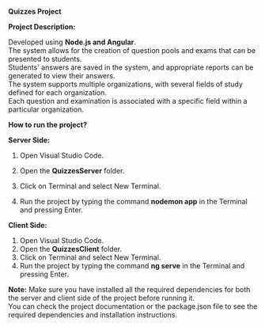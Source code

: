 **Quizzes Project**

**Project Description:**

Developed using **Node.js and Angular**.
<br>
The system allows for the creation of question pools and exams that can be presented to students. 
<br>
Students' answers are saved in the system, and appropriate reports can be generated to view their answers.
<br>
The system supports multiple organizations, with several fields of study defined for each organization.
<br>
Each question and examination is associated with a specific field within a particular organization.
<br>

**How to run the project?**

**Server Side:**

1) Open Visual Studio Code.

2) Open the **QuizzesServer** folder.

3) Click on Terminal and select New Terminal.

3) Run the project by typing the command **nodemon app** in the Terminal and pressing Enter.

**Client Side:**

1) Open Visual Studio Code.
2) Open the **QuizzesClient** folder.
3) Click on Terminal and select New Terminal.
4) Run the project by typing the command **ng serve** in the Terminal and pressing Enter.

**Note:** Make sure you have installed all the required dependencies for both the server and client side of the project before running it.
<br>
You can check the project documentation or the package.json file to see the required dependencies and installation instructions.
